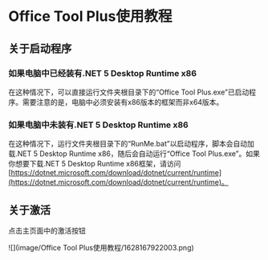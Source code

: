# Office Tool Plus使用教程

## 关于启动程序

### 如果电脑中已经装有.NET 5 Desktop Runtime x86

在这种情况下，可以直接运行文件夹根目录下的“Office Tool Plus.exe”已启动程序。需要注意的是，电脑中必须安装有x86版本的框架而非x64版本。

### 如果电脑中未装有.NET 5 Desktop Runtime x86

在这种情况下，运行文件夹根目录下的“RunMe.bat”以启动程序，脚本会自动加载.NET 5 Desktop Runtime x86，随后会自动运行“Office Tool Plus.exe”。如果你想要下载.NET 5 Desktop Runtime x86框架，请访问[https://dotnet.microsoft.com/download/dotnet/current/runtime](https://dotnet.microsoft.com/download/dotnet/current/runtime)。

## 关于激活

点击主页面中的激活按钮

![](image/Office Tool Plus使用教程/1628167922003.png)
